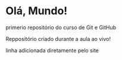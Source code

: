 # Olá, Mundo!
 primerio repositório do curso de Git e GitHub

Reppositório criado durante a aula ao vivo!

linha adicionada diretamente pelo site
